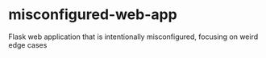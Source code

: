 # misconfigured-web-app
Flask web application that is intentionally misconfigured, focusing on weird edge cases

